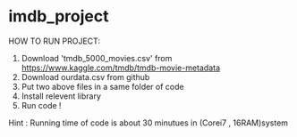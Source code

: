 # imdb_project

HOW TO RUN PROJECT:
1.  Download 'tmdb_5000_movies.csv' from  https://www.kaggle.com/tmdb/tmdb-movie-metadata
2.  Download ourdata.csv from github 
3.  Put two above files  in a same folder of code 
4.  Install relevent library  
4.  Run code !

Hint :  Running time of code is about 30 minutues in (Corei7 , 16RAM)system 
